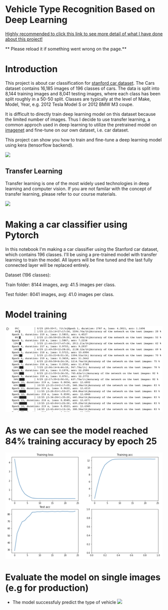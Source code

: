 # Vehicle Type Recognition Based on Deep Learning


<a href="https://github.com/joshlingy/Vehicle-Type-Recognition-Based-on-Deep-Learning/blob/master/SF crime data analysis and modeling.ipynb">Highly recommended to click this link to see more detail of what I have done about this project!</a>


** Please reload it if something went wrong on the page.**

# Introduction

This project is about car classification for [stanford car dataset](https://ai.stanford.edu/~jkrause/cars/car_dataset.html). The Cars dataset contains 16,185 images of 196 classes of cars. The data is split into 8,144 training images and 8,041 testing images, where each class has been split roughly in a 50-50 split. Classes are typically at the level of Make, Model, Year, e.g. 2012 Tesla Model S or 2012 BMW M3 coupe.

It is difficult to directly train deep learning model on this dataset because the limited number of images. Thus I decide to use transfer learning, a common approch used in deep learning to utilize the pretrained model on [imagenet](http://www.image-net.org/) and fine-tune on our own dataset, i.e. car dataset.

This project can show you how to train and fine-tune a deep learning model using kera (tensorflow backend).

![](https://ai.stanford.edu/~jkrause/cars/class_montage.jpg)


## Transfer Learning
Transfer learning is one of the most widely used technologies in deep learning and computer vision. If you are not familar with the concept of transfer learning, please refer to our course materials.

![](https://cdn-images-1.medium.com/max/2000/1*9GTEzcO8KxxrfutmtsPs3Q.png)

# Making a car classifier using Pytorch

In this notebook I'm making a car classifier using the Stanford car dataset, which contains 196 classes.
I'll be using a pre-trained model with transfer learning to train the model. All layers will be fine tuned and the last fully connected layer will be replaced entirely.

Dataset (196 classes):

Train folder: 8144 images, avg: 41.5 images per class.

Test folder: 8041 images, avg: 41.0 images per class.

# Model training
![](graphs/epoch.png)

# As we can see the model reached 84% training accuracy by epoch 25
![](graphs/curve.png)

# Evaluate the model on single images (e.g for production)
* The model successfuly predict the type of vehicle
![](prediction.png)
